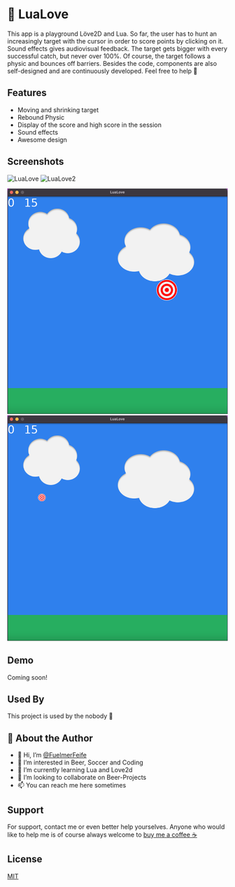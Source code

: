 
# 🎯 LuaLove
This app is a playground Löve2D and Lua.
So far, the user has to hunt an increasingly target with the cursor in order to score points by clicking on it. Sound effects gives audiovisual feedback.
The target gets bigger with every successful catch, but never over 100%. Of course, the target follows a physic and bounces off barriers.
Besides the code, components are also self-designed and are continuously developed. 
Feel free to help 💪


## Features
- Moving and shrinking target
- Rebound Physic
- Display of the score and high score in the session
- Sound effects
- Awesome design


## Screenshots
![LuaLove](https://ibb.co/rbw235M)
![LuaLove2](https://ibb.co/Bc1pjR3)

![LuaLove](https://raw.githubusercontent.com/FuelmerFeife/LuaLove/main/assets/screenshots/LuaLove.png)
![LuaLove2](https://raw.githubusercontent.com/FuelmerFeife/LuaLove/main/assets/screenshots/LuaLove%20V0.1.png)



## Demo
Coming soon!


## Used By
This project is used by the nobody 🫣


## 🚀 About the Author
- 👋 Hi, I’m [@FuelmerFeife](https://github.com/FuelmerFeife)
- 👀 I’m interested in Beer, Soccer and Coding
- 🌱 I’m currently learning Lua and Love2d
- 💞️ I’m looking to collaborate on Beer-Projects
- 📫 You can reach me here sometimes


## Support
For support, contact me or even better help yourselves.
Anyone who would like to help me is of course always welcome to [buy me a coffee ☕️](https://www.buymeacoffee.com/FuelmerFeife)


## License
[MIT](https://choosealicense.com/licenses/mit/)
